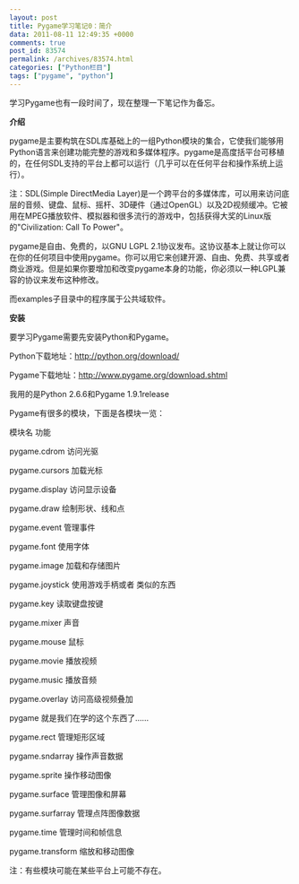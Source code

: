 ```yaml
---
layout: post
title: Pygame学习笔记0：简介
data: 2011-08-11 12:49:35 +0000
comments: true
post_id: 83574
permalink: /archives/83574.html
categories: ["Python栏目"]
tags: ["pygame", "python"]
---
```


学习Pygame也有一段时间了，现在整理一下笔记作为备忘。

<strong>介绍</strong>

pygame是主要构筑在SDL库基础上的一组Python模块的集合，它使我们能够用Python语言来创建功能完整的游戏和多媒体程序。pygame是高度括平台可移植的，在任何SDL支持的平台上都可以运行（几乎可以在任何平台和操作系统上运行）。

注：SDL(Simple DirectMedia Layer)是一个跨平台的多媒体库，可以用来访问底层的音频、键盘、鼠标、摇杆、3D硬件（通过OpenGL）以及2D视频缓冲。它被用在MPEG播放软件、模拟器和很多流行的游戏中，包括获得大奖的Linux版的"Civilization: Call To Power"。

pygame是自由、免费的，以GNU LGPL 2.1协议发布。这协议基本上就让你可以在你的任何项目中使用pygame。你可以用它来创建开源、自由、免费、共享或者商业游戏。但是如果你要增加和改变pygame本身的功能，你必须以一种LGPL兼容的协议来发布这种修改。

而examples子目录中的程序属于公共域软件。

<strong>安装</strong>

要学习Pygame需要先安装Python和Pygame。

Python下载地址：http://python.org/download/

Pygame下载地址：http://www.pygame.org/download.shtml

我用的是Python 2.6.6和Pygame 1.9.1release

Pygame有很多的模块，下面是各模块一览：

模块名<span> </span>功能

pygame.cdrom<span> </span>访问光驱

pygame.cursors<span> </span>加载光标

pygame.display<span> </span>访问显示设备

pygame.draw<span> </span>绘制形状、线和点

pygame.event<span> </span>管理事件

pygame.font<span> </span>使用字体

pygame.image<span> </span>加载和存储图片

pygame.joystick<span> </span>使用游戏手柄或者 类似的东西

pygame.key<span> </span>读取键盘按键

pygame.mixer<span> </span>声音

pygame.mouse<span> </span>鼠标

pygame.movie<span> </span>播放视频

pygame.music<span> </span>播放音频

pygame.overlay<span> </span>访问高级视频叠加

pygame<span> </span>就是我们在学的这个东西了……

pygame.rect<span> </span>管理矩形区域

pygame.sndarray<span> </span>操作声音数据

pygame.sprite<span> </span>操作移动图像

pygame.surface<span> </span>管理图像和屏幕

pygame.surfarray<span> </span>管理点阵图像数据

pygame.time<span> </span>管理时间和帧信息

pygame.transform<span> </span>缩放和移动图像

注：有些模块可能在某些平台上可能不存在。
